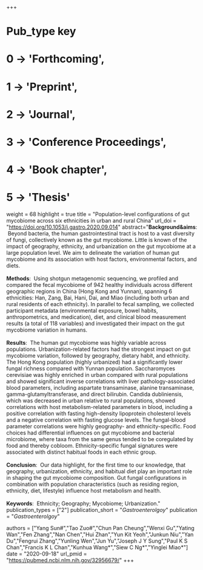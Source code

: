 +++
# Pub_type key
# 0 -> 'Forthcoming',
# 1 -> 'Preprint',
# 2 -> 'Journal',
# 3 -> 'Conference Proceedings',
# 4 -> 'Book chapter',
# 5 -> 'Thesis'

weight = 68
highlight = true
title = "Population-level configurations of gut mycobiome across six ethnicities in urban and rural China"
url_doi = "https://doi.org/10.1053/j.gastro.2020.09.014"
abstract="**Background&aims**: &nbsp;Beyond bacteria, the human gastrointestinal tract is host to a vast diversity of fungi, collectively known as the gut mycobiome. Little is known of the impact of geography, ethnicity, and urbanization on the gut mycobiome at a large population level. We aim to delineate the variation of human gut mycobiome and its association with host factors, environmental factors, and diets.<br><br>**Methods**: &nbsp;Using shotgun metagenomic sequencing, we profiled and compared the fecal mycobiome of 942 healthy individuals across different geographic regions in China (Hong Kong and Yunnan), spanning 6 ethnicities: Han, Zang, Bai, Hani, Dai, and Miao (including both urban and rural residents of each ethnicity). In parallel to fecal sampling, we collected participant metadata (environmental exposure, bowel habits, anthropometrics, and medication), diet, and clinical blood measurement results (a total of 118 variables) and investigated their impact on the gut mycobiome variation in humans.<br><br>**Results**: &nbsp;The human gut mycobiome was highly variable across populations. Urbanization-related factors had the strongest impact on gut mycobiome variation, followed by geography, dietary habit, and ethnicity. The Hong Kong population (highly urbanized) had a significantly lower fungal richness compared with Yunnan population. Saccharomyces cerevisiae was highly enriched in urban compared with rural populations and showed significant inverse correlations with liver pathology-associated blood parameters, including aspartate transaminase, alanine transaminase, gamma-glutamyltransferase, and direct bilirubin. Candida dubliniensis, which was decreased in urban relative to rural populations, showed correlations with host metabolism-related parameters in blood, including a positive correlation with fasting high-density lipoprotein cholesterol levels and a negative correlation with fasting glucose levels. The fungal-blood parameter correlations were highly geography- and ethnicity-specific. Food choices had differential influences on gut mycobiome and bacterial microbiome, where taxa from the same genus tended to be coregulated by food and thereby cobloom. Ethnicity-specific fungal signatures were associated with distinct habitual foods in each ethnic group.<br><br>**Conclusion**: &nbsp;Our data highlight, for the first time to our knowledge, that geography, urbanization, ethnicity, and habitual diet play an important role in shaping the gut mycobiome composition. Gut fungal configurations in combination with population characteristics (such as residing region, ethnicity, diet, lifestyle) influence host metabolism and health.<br><br>**Keywords**: &nbsp;Ethnicity; Geography; Mycobiome; Urbanization."
publication_types = ["2"]
publication_short = "*Gastroenterolgoy*"
publication = "*Gastroenterolgoy*"

authors = ["Yang Sun#","Tao Zuo#","Chun Pan Cheung","Wenxi Gu","Yating Wan","Fen Zhang","Nan Chen","Hui Zhan","Yun Kit Yeoh","Junkun Niu","Yan Du","Fengrui Zhang","Yunling Wen","Jun Yu","Joseph J Y Sung","Paul K S Chan","Francis K L Chan","Kunhua Wang*","Siew C Ng*","Yinglei Miao*"]
date = "2020-09-18"
url_pmid = "https://pubmed.ncbi.nlm.nih.gov/32956679/"
+++
